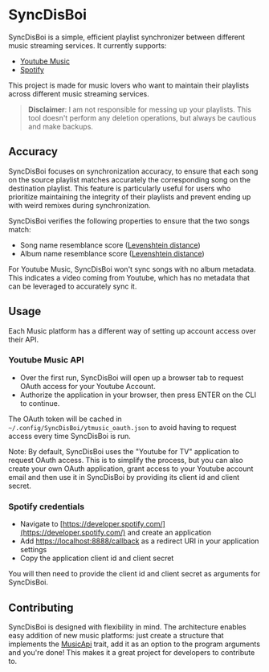 # SyncDisBoi

SyncDisBoi is a simple, efficient playlist synchronizer between different music streaming services. It currently supports:
- [Youtube Music](https://music.youtube.com/)
- [Spotify](https://open.spotify.com/)

This project is made for music lovers who want to maintain their playlists across different music streaming services.

> **Disclaimer**: I am not responsible for messing up your playlists. 
> This tool doesn't perform any deletion operations, but always be cautious and make backups.

## Accuracy

SyncDisBoi focuses on synchronization accuracy, to ensure that each song on the source playlist matches accurately the corresponding song on the destination playlist. This feature is particularly useful for users who prioritize maintaining the integrity of their playlists and prevent ending up with weird remixes during synchronization.

SyncDisBoi verifies the following properties to ensure that the two songs match:
- Song name resemblance score ([Levenshtein distance](https://en.wikipedia.org/wiki/Levenshtein_distance))
- Album name resemblance score ([Levenshtein distance](https://en.wikipedia.org/wiki/Levenshtein_distance))

For Youtube Music, SyncDisBoi won't sync songs with no album metadata. This indicates a video coming from Youtube, which has no metadata that can be leveraged to accurately sync it.

## Usage

Each Music platform has a different way of setting up account access over their API.

### Youtube Music API

- Over the first run, SyncDisBoi will open up a browser tab to request OAuth access for your Youtube Account.
- Authorize the application in your browser, then press ENTER on the CLI to continue.

The OAuth token will be cached in `~/.config/SyncDisBoi/ytmusic_oauth.json` to avoid having to request access every time SyncDisBoi is run.

Note: By default, SyncDisBoi uses the "Youtube for TV" application to request OAuth access. This is to simplify the process, but you can also create your own OAuth application, grant access to your Youtube account email and then use it in SyncDisBoi by providing its client id and client secret.

### Spotify credentials

- Navigate to [https://developer.spotify.com/](https://developer.spotify.com/)
  and create an application
- Add [https://localhost:8888/callback](https://localhost:8888/callback) as a
  redirect URI in your application settings
- Copy the application client id and client secret

You will then need to provide the client id and client secret as arguments for SyncDisBoi.

## Contributing

SyncDisBoi is designed with flexibility in mind. The architecture enables easy addition of new music platforms: just create a structure that implements the [MusicApi](https://github.com/SilentVoid13/SyncDisBoi/blob/master/src/music_api.rs#L15) trait, add it as an option to the program arguments and you're done!
This makes it a great project for developers to contribute to.
